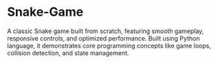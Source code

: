 # Snake-Game
A classic Snake game built from scratch, featuring smooth gameplay, responsive controls, and optimized performance. Built using Python language, it demonstrates core programming concepts like game loops, collision detection, and state management.
